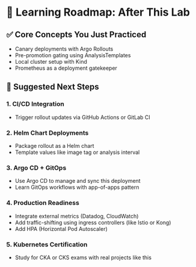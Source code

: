 # 🧠 Learning Roadmap: After This Lab

## ✅ Core Concepts You Just Practiced
- Canary deployments with Argo Rollouts
- Pre-promotion gating using AnalysisTemplates
- Local cluster setup with Kind
- Prometheus as a deployment gatekeeper

## 🚀 Suggested Next Steps

### 1. CI/CD Integration
- Trigger rollout updates via GitHub Actions or GitLab CI

### 2. Helm Chart Deployments
- Package rollout as a Helm chart
- Template values like image tag or analysis interval

### 3. Argo CD + GitOps
- Use Argo CD to manage and sync this deployment
- Learn GitOps workflows with app-of-apps pattern

### 4. Production Readiness
- Integrate external metrics (Datadog, CloudWatch)
- Add traffic-shifting using ingress controllers (like Istio or Kong)
- Add HPA (Horizontal Pod Autoscaler)

### 5. Kubernetes Certification
- Study for CKA or CKS exams with real projects like this
